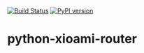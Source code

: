 [![Build Status](https://travis-ci.org/riromain/python-xiaomi-router.svg?branch=master)](https://travis-ci.org/riromain/python-xiaomi-router) [![PyPI version](https://badge.fury.io/py/xiaomirouter.svg)](https://badge.fury.io/py/xiaomirouter)

# python-xioami-router